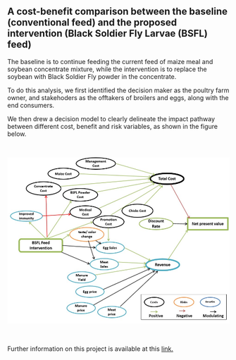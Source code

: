  ## A cost-benefit comparison between the baseline (conventional feed) and the proposed intervention (Black Soldier Fly Larvae (BSFL) feed)
 
The baseline is to continue feeding the current feed of maize meal and soybean concentrate mixture, while the intervention is to replace the soybean with Black Soldier Fly powder in the concentrate. 

To do this analysis, we first identified the decision maker as the poultry farm owner, and stakehoders as the offtakers of broilers and eggs, along with the end consumers. 

We then drew a decision model to clearly delineate the impact pathway between different cost, benefit and risk variables, as shown in the figure below. 

<br>

![***Impact Pathway Model showing Causal Relationships Between Costs, Benefits and Risk of the Intervention***](./impact_pathway_model.jpg)

<br>

Further information on this project is available at this [link.](https://rawcdn.githack.com/Nasim-Ranjbar/Maggots-for-the-chickens/b65095ecf544dc5900d4cfdb93766aee67fe9a30/Maggots_for_the_chickens.html#3_Method)
